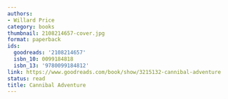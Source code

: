 ```yaml
---
authors:
- Willard Price
category: books
thumbnail: 2108214657-cover.jpg
format: paperback
ids:
  goodreads: '2108214657'
  isbn_10: 0099184818
  isbn_13: '9780099184812'
link: https://www.goodreads.com/book/show/3215132-cannibal-adventure
status: read
title: Cannibal Adventure
---
```

